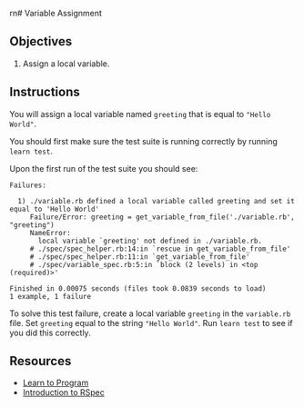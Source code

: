 rn# Variable Assignment

## Objectives

1. Assign a local variable.

## Instructions

You will assign a local variable named `greeting` that is equal to `"Hello World"`.

You should first make sure the test suite is running correctly by running `learn test`.

Upon the first run of the test suite you should see:

```
Failures:

  1) ./variable.rb defined a local variable called greeting and set it equal to 'Hello World'
     Failure/Error: greeting = get_variable_from_file('./variable.rb', "greeting")
     NameError:
       local variable `greeting' not defined in ./variable.rb.
     # ./spec/spec_helper.rb:14:in `rescue in get_variable_from_file'
     # ./spec/spec_helper.rb:11:in `get_variable_from_file'
     # ./spec/variable_spec.rb:5:in `block (2 levels) in <top (required)>'

Finished in 0.00075 seconds (files took 0.0839 seconds to load)
1 example, 1 failure
```

To solve this test failure, create a local variable `greeting` in the `variable.rb` file. Set `greeting` equal to the string `"Hello World"`. Run `learn test` to see if you did this correctly.

## Resources
* [Learn to Program](https://pine.fm/LearnToProgram/chap_03.html)
* [Introduction to RSpec](http://blog.teamtreehouse.com/an-introduction-to-rspec)

